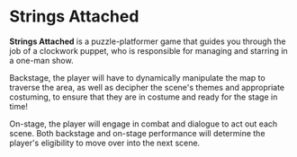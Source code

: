 # Strings Attached

**Strings Attached** is a puzzle-platformer game that guides you through the job of a clockwork puppet, who is responsible for managing and starring in a one-man show.

Backstage, the player will have to dynamically manipulate the map to traverse the area, as well as decipher the scene's themes and appropriate costuming, to ensure that they are in costume and ready for the stage in time!

On-stage, the player will engage in combat and dialogue to act out each scene. Both backstage and on-stage performance will determine the player's eligibility to move over into the next scene.

